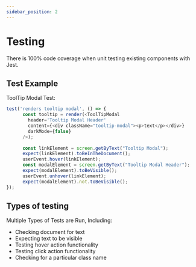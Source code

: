 ```yaml
---
sidebar_position: 2
---
```


# Testing

There is 100% code coverage when unit testing existing components with Jest.

## Test Example

ToolTip Modal Test:

```js title="TooltopModal.test.js"
test('renders tooltip modal', () => {
      const tooltip = render(<ToolTipModal
        header='Tooltip Modal Header'
        content={<div className="tooltip-modal"><p>text</p></div>}
        darkMode={false}
      />);
      
      const linkElement = screen.getByText("Tooltip Modal");
      expect(linkElement).toBeInTheDocument();
      userEvent.hover(linkElement);
      const modalElement = screen.getByText("Tooltip Modal Header");
      expect(modalElement).toBeVisible();
      userEvent.unhover(linkElement);
      expect(modalElement).not.toBeVisible();
});
```

## Types of testing

Multiple Types of Tests are Run, Including:
- Checking document for text
- Expecting text to be visible
- Testing hover action functionality
- Testing click action functionality
- Checking for a particular class name

